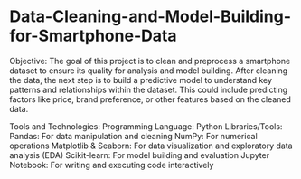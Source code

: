 # Data-Cleaning-and-Model-Building-for-Smartphone-Data
Objective:
The goal of this project is to clean and preprocess a smartphone dataset to ensure its quality for analysis and model building. After cleaning the data, the next step is to build a predictive model to understand key patterns and relationships within the dataset. This could include predicting factors like price, brand preference, or other features based on the cleaned data.

Tools and Technologies:
Programming Language: Python
Libraries/Tools:
Pandas: For data manipulation and cleaning
NumPy: For numerical operations
Matplotlib & Seaborn: For data visualization and exploratory data analysis (EDA)
Scikit-learn: For model building and evaluation
Jupyter Notebook: For writing and executing code interactively
